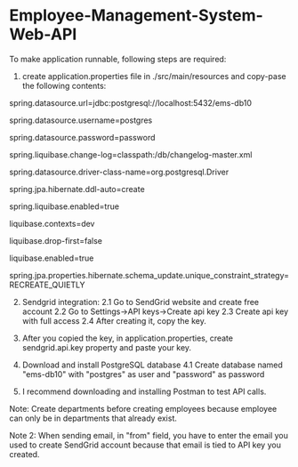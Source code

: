 # Employee-Management-System-Web-API
To make application runnable, following steps are required:

1. create application.properties file in ./src/main/resources and copy-pase the following contents:

spring.datasource.url=jdbc:postgresql://localhost:5432/ems-db10

spring.datasource.username=postgres

spring.datasource.password=password

spring.liquibase.change-log=classpath:/db/changelog-master.xml

spring.datasource.driver-class-name=org.postgresql.Driver

spring.jpa.hibernate.ddl-auto=create

spring.liquibase.enabled=true

liquibase.contexts=dev

liquibase.drop-first=false

liquibase.enabled=true

spring.jpa.properties.hibernate.schema_update.unique_constraint_strategy=RECREATE_QUIETLY

2. Sendgrid integration: 
  2.1 Go to SendGrid website and create free account
  2.2 Go to Settings->API keys->Create api key 
  2.3 Create api key with full access 
  2.4 After creating it, copy the key.

3. After you copied the key, in application.properties, create sendgrid.api.key property and paste your key.
4. Download and install PostgreSQL database
  4.1 Create database named "ems-db10" with "postgres" as user and "password" as password
5. I recommend downloading and installing Postman to test API calls.

Note: Create departments before creating employees because employee can only be in departments that already exist.

Note 2: When sending email, in "from" field, you have to enter the email you used to create SendGrid account because that email is tied to API key you created.

